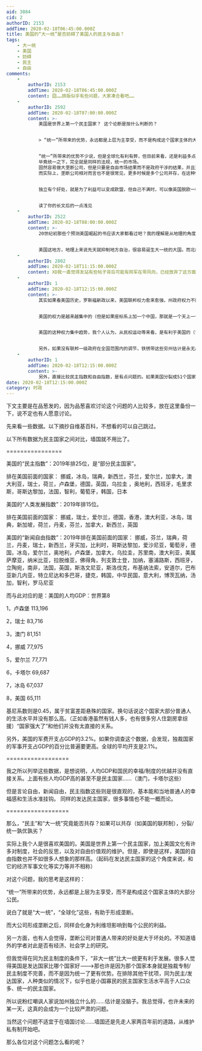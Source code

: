 ```yaml
---
aid: 3084
cid: 2
authorID: 2153
addTime: 2020-02-18T06:45:00.000Z
title: 美国的“大一统”是否妨碍了美国人的民主与自由？
tags:
    - 大一统
    - 美国
    - 妨碍
    - 民主
    - 自由
comments:
    -
        authorID: 2153
        addTime: 2020-02-18T06:45:00.000Z
        content: 囧……排版似乎有些问题，大家凑合看吧……
    -
        authorID: 2592
        addTime: 2020-02-18T07:00:00.000Z
        content: >-
            美国是世界上第一个民主国家？ 这个论断是按什么判断的？


            > “统一”所带来的优势，永远都是上层为主享受，而不是构成这个国家主体的大部分公民。


            “统一”所带来的优势不少说，但是全球化有利有弊，但目前来看，还是利益多点吧，不然亚非怎么发展？ 统一是否可以有类似看法？
            毕竟统一之下，完全就是同样的法规，统一的市场。
            固然容易做大垄断公司，但是只要是自由市场结果而不是政府干涉的结果，并且对垄断公司给予一定的检察，也可以一定程度的弥补。
            而实际上，垄断公司相对而言也不是很常见，更多时候是多个公司并存，在这种情况下，统一市场肯定有利于经济快速发展。


            独立有个好处，就是为了利益可以变成欧盟，但自己不满时，可以像英国脱欧一样退出，就是协调时间很长，效率低点，但是统一情况下，几乎没有退出机制，美国南北战争就是如此。


            读了你的长文后的一点浅见
    -
        authorID: 2522
        addTime: 2020-02-18T08:00:00.000Z
        content: >-
            20世纪初那些个预测美国崛起的书应该大家都看过吧？我的理解是从地理的角度来说，美国的大一统都是有道理的。美国有两洋天堑，就决定了这个地方，可以一定程度上，免受世界其他地区的威胁与冲击，是天然的避风港。西海岸与中部的一马平川，就决定了，这个地方，哪怕是分裂了，也只要一个地区小强国，再加上一点机会，就能横扫西海岸与中部，建立一个强大政权，然后东海岸就是孤身面对强压，只能屈服，而上条的两洋天堑，又导致北美统一进程，不易受到外界的干涉。参见独立战争、第二次英美战争、南北战争等等。南北分裂同理。


            美国这地方，地理上来说先天就抑制地方自治，很容易诞生大一统的大国。而北南美洲的先天一体化，又决定了，不管是北美崛起还是南美崛起，另一方都会成为崛起方的独占市场。所以拉丁美洲被认为是美国的后花园，好多观点觉得他们离上帝太远，离美国太近。南美现在也被抛弃在了北半球工业圈之外，只能继续发展矿业、种植业，或者种毒品往美国卖。够大，够人多，够市场，进可攻，退可守，这就是先天的霸业之基。
    -
        authorID: 2802
        addTime: 2020-02-18T11:15:00.000Z
        content: XD我一直觉得友站有些帖子背后可能有网军在带风向，已经放弃了这方面的辩论。 毕竟越极端的观点越不容易得到认同。
    -
        authorID: 1
        addTime: 2020-02-18T12:15:00.000Z
        content: >-
            其实如果看美国历史，罗斯福新政以来，美国联邦权力愈来愈强，州政府权力不断萎缩，非常明显。从联邦层面，行政分支的权力越来越大，而国会的权力是有明显下降的，不然也不会出现棱镜计划这种玩意儿。


            美国的权力是越来越集中的（但是如果座标系上加一个中国，那就是一个天上一个地下好吧）。


            美国的这种权力集中趋势，我个人认为，从民权运动等来看，是有利于美国的（请勿过分解读），如果没有联邦一级的撑腰，民权运动不会那么顺利，毕竟是肯尼迪派的国民卫队嘛！


            另外，如果没有联邦一级政府在全国范围内的调节，铁锈带这些穷州估计是永无出头之日。
    -
        authorID: 1
        addTime: 2020-02-18T12:15:00.000Z
        content: >-
            另外，直接比较民主指数和自由指数，是有点问题的。如果美国分裂成51个国家，那么肯定有些国家的指数很靠前，有些国家的指数很靠后。就体量而言，将欧洲整体和美国放在一起比较会比较合理。
date: 2020-02-18T12:15:00.000Z
category: 时政
---
```


下文主要是在品葱发的，因为品葱喜欢讨论这个问题的人比较多，放在这里备份一下，说不定也有人愿意讨论。

先来看一些数据。以下摘抄自维基百科，不想看的可以自己跳过。

以下所有数据为民主国家之间对比，墙国就不用比了。

\================

美国的“民主指数”：2019年排25位，是“部分民主国家”。

排在美国前面的国家： 挪威，冰岛，瑞典，新西兰，芬兰，爱尔兰，加拿大，澳大利亚，瑞士，荷兰，卢森堡，德国，英国，乌拉圭 ，奥地利，西班牙，毛里求斯，哥斯达黎加，法国，智利，葡萄牙，韩国，日本

美国的“人类发展指数”：2019年排15位。

排在美国前面的国家： 挪威，瑞士，爱尔兰，德国，香港，澳大利亚，冰岛，瑞典，新加坡，荷兰，丹麦，芬兰，加拿大，新西兰，英国

美国的“新闻自由指数”：2019年排在美国前面的国家： 挪威，芬兰，瑞典，荷兰，丹麦，瑞士，新西兰，牙买加，比利时，哥斯达黎加，爱沙尼亚，葡萄牙，德国，冰岛，爱尔兰，奥地利，卢森堡，加拿大，乌拉圭，苏里南，澳大利亚，美属萨摩亚，纳米比亚，拉脱维亚，佛得角，列支敦士登，加纳，塞浦路斯，西班牙，立陶宛，南非，法国，英国，斯洛文尼亚，斯洛伐克，布基纳法索，安道尔，巴布亚新几内亚，特立尼达和多巴哥，捷克，韩国，中华民国，意大利，博茨瓦纳，汤加，智利，罗马尼亚

而与此对应的是：美国的人均GDP：世界第8

1，卢森堡 113,196

2，瑞士 83,716

3，澳门 81,151

4，挪威 77,975

5，爱尔兰 77,771

6，卡塔尔 69,687

7，冰岛 67,037

8，美国 65,111

基尼系数则是0.45，属于贫富差距悬殊的国家。换句话说这个国家大部分普通人的生活水平并没有那么高。（正如香港虽然有钱人多，也有很多穷人住劏房拿综援）“国家强大了”和他们并没有太直接的关系。

另外，美国的军费开支占GDP的3.2%。如果你调查这个数据，会发现，独裁国家的军事开支占GDP的百分比普遍要更高。全球的平均开支是2.1%。

\==================

我之所以列举这些数据，是想说明，人均GDP和国民的幸福/制度的优越并没有直接关系。上面有些人均GDP高的甚至不是民主国家……（澳门，卡塔尔这些）

但是言论自由，新闻自由，民主指数这些则是很直观的，基本能和当地普通人的幸福感和生活水准挂钩。 同样的发达民主国家，很多事情也不能一概而论。

\==================

那么，“民主”和“大一统”究竟能否共存？如果可以共存（如美国的联邦制），分裂/统一孰优孰劣？

实际上我个人是很喜欢美国的。美国是世界上第一个民主国家，加上美国文化有许多对制度，社会的反思，以及对自由价值观的维护。但是，即使是这样，美国的自由指数也并不如很多人想象的那样高。（起码在发达民主国家的这个角度来说，和它的经济军事文化等实力等并不相称）

对这个问题，我的思考是这样的：

“统一”所带来的优势，永远都是上层为主享受，而不是构成这个国家主体的大部分公民。

说白了就是“大一统”，“全球化”这些，有助于形成垄断。

而大公司形成垄断之后，同样会化身为利维坦影响到每个公民的利益。

另一方面，也有人会觉得，垄断公司对普通人带来的好处是大于坏处的。不知道墙外的学者对此是否有经济、社会学上的研究。

但我觉得在同为民主制度的条件下，“非大一统”比大一统更有利于发展。很多人觉得美国是发达国家比哪个国家好--->那也许是因为那个国家本身就是独裁专制/民主制度不完善，而不是因为统一了更有优势。在排除其他干扰项，同为民主/发达国家，人种类似的情况下，似乎也是小国寡民的民主国家生活水平高于人口众多、统一的民主国家。

所以说粉红嘲讽人家说加州独立什么的……估计是没脑子。我总觉得，也许未来的某一天，这真的会成为一个比较严肃的问题。

当然这个问题不适宜于在墙国讨论……墙国还是先走人家两百年前的道路，从维护私有制开始吧。

那么各位对这个问题怎么看的呢？
